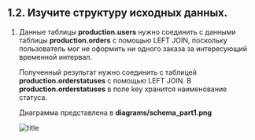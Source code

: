 ## 1.2. Изучите структуру исходных данных.

1. Данные таблицы **production.users** нужно соединить с данными таблицы **production.orders** с помощью LEFT JOIN, поскольку пользователь мог не оформить ни одного заказа за интересующий временной интервал.

   Полученный результат нужно соединить с таблицей **production.orderstatuses** с помощью LEFT JOIN. В **production.orderstatuses** в поле key хранится наименование статуса.

   Диаграмма представлена в **diagrams/schema_part1.png**

   ![title](Images/schema_part1.png)